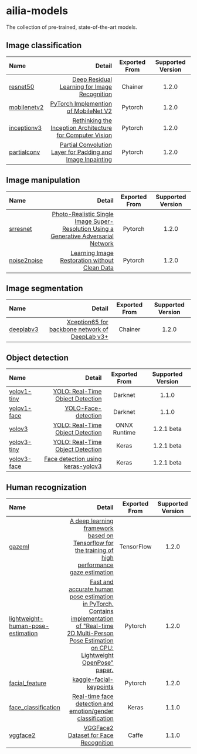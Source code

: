 # ailia-models

The collection of pre-trained, state-of-the-art models.

## Image classification

| Name | Detail | Exported From | Supported Version |
|:-----------|------------:|:------------:|:------------:|
| [resnet50](/resnet50/) | [Deep Residual Learning for Image Recognition]( https://github.com/KaimingHe/deep-residual-networks) | Chainer | 1.2.0 |
| [mobilenetv2](/mobilenetv2/)|[PyTorch Implemention of MobileNet V2](https://github.com/d-li14/mobilenetv2.pytorch)|Pytorch| 1.2.0 |
| [inceptionv3](/inceptionv3/)|[Rethinking the Inception Architecture for Computer Vision](http://arxiv.org/abs/1512.00567)|Pytorch| 1.2.0 |
| [partialconv](/partialconv/)|[Partial Convolution Layer for Padding and Image Inpainting](https://github.com/NVIDIA/partialconv)|Pytorch| 1.2.0 |

## Image manipulation

| Name | Detail | Exported From | Supported Version |
|:-----------|------------:|:------------:|:------------:|
| [srresnet](/srresnet/) | [Photo-Realistic Single Image Super-Resolution Using a Generative Adversarial Network](https://github.com/twtygqyy/pytorch-SRResNet) | Pytorch | 1.2.0 |
| [noise2noise](/noise2noise/) | [Learning Image Restoration without Clean Data](https://github.com/joeylitalien/noise2noise-pytorch) | Pytorch | 1.2.0 |

## Image segmentation

| Name | Detail | Exported From | Supported Version |
|:-----------|------------:|:------------:|:------------:|
| [deeplabv3](/deeplabv3/) | [Xception65 for backbone network of DeepLab v3+](https://github.com/tensorflow/models/tree/master/research/deeplab) | Chainer | 1.2.0  |

## Object detection

| Name | Detail | Exported From | Supported Version |
|:-----------|------------:|:------------:|:------------:|
| [yolov1-tiny](/yolov1-tiny/) | [YOLO: Real-Time Object Detection](https://pjreddie.com/darknet/yolov1/) | Darknet | 1.1.0  |
| [yolov1-face](/yolov1-face/) | [YOLO-Face-detection](https://github.com/dannyblueliu/YOLO-Face-detection/) | Darknet | 1.1.0  |
| [yolov3](/yolov3/) | [YOLO: Real-Time Object Detection](https://pjreddie.com/darknet/yolo/) | ONNX Runtime | 1.2.1 beta  |
| [yolov3-tiny](/yolov3-tiny/) | [YOLO: Real-Time Object Detection](https://pjreddie.com/darknet/yolo/) | Keras | 1.2.1 beta  |
| [yolov3-face](/yolov3-face/) | [Face detection using keras-yolov3](https://github.com/axinc-ai/yolov3-face) | Keras | 1.2.1 beta  |

## Human recognization

| Name | Detail | Exported From | Supported Version |
|:-----------|------------:|:------------:|:------------:|
| [gazeml](/gazeml/) | [A deep learning framework based on Tensorflow for the training of high performance gaze estimation](https://github.com/swook/GazeML) | TensorFlow | 1.2.0 |
|[lightweight-human-pose-estimation](/lightweight-human-pose-estimation/) | [Fast and accurate human pose estimation in PyTorch. Contains implementation of "Real-time 2D Multi-Person Pose Estimation on CPU: Lightweight OpenPose" paper.](https://github.com/Daniil-Osokin/lightweight-human-pose-estimation.pytorch) | Pytorch | 1.2.0 |
|[facial_feature](/facial_feature/)|[kaggle-facial-keypoints](https://github.com/axinc-ai/kaggle-facial-keypoints)|Pytorch| 1.2.0 |
|[face_classification](/face_classification) | [Real-time face detection and emotion/gender classification](https://github.com/oarriaga/face_classification) | Keras | 1.1.0 |
|[vggface2](/vggface2) | [VGGFace2 Dataset for Face Recognition](https://github.com/ox-vgg/vgg_face2) | Caffe | 1.1.0 |

<!--
| keras-yolov3 | [A Keras implementation of YOLOv3 (Tensorflow backend)](https://github.com/qqwweee/keras-yolo3) | Keras | 1.2.1 |
|[face-alignment](/face-alignment/)| [2D and 3D Face alignment library build using pytorch](https://github.com/1adrianb/face-alignment) | Pytorch | 1.2.0 b4 (WIP) |
-->
